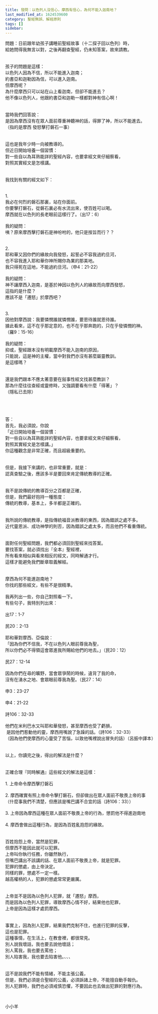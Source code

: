 ```yaml
---
title: 發問：以色列人沒信心，摩西有信心，為何不能入迦南地？
last_modified_at: 1624539600
category: 聖經無誤、解經原則
tags: []
sidebar: 
---
```


<div>問題：日前跟年幼孩子講睡前聖經故事（十二探子回以色列）時，</div>
<div>給她問得我無言以對，之後再翻查聖經，仍未知答案，故來請教。</div>
<div> </div>
<div> </div>
<div>孩子的問題是這樣：</div>
<div>以色列人因為不信，所以不能進入迦南；</div>
<div>約書亞和迦勒因為信，可以進入迦南。</div>
<div>但摩西呢？</div>
<div>為什麼摩西只可以站在山上看迦南，但卻不能進去？</div>
<div>他不像以色列人，他跟約書亞和迦勒一樣都對神有信心啊！</div>
<div> </div>
<div> </div>
<div>當時我們回答說：</div>
<div>是因為摩西沒有在眾人面前尊重神聽神的話，得罪了神，所以不能進去。</div>
<div>（指的是摩西 發怒擊打磐石一事）</div>
<div> </div>
<div> </div>
<div>這也是我年少時一向被教導的。 </div>
<div>但近日開始培養一個習慣：</div>
<div>對一些自以為耳熟能詳的聖經內容，也要拿經文來仔細察看，</div>
<div>對照其實經文是怎樣講。</div>
<div> </div>
<div> </div>
<div>我找到有關的經文如下：</div>
<div> </div>
<div> </div>
<div>1.<span style="white-space:pre"> </span></div>
<div>我必在何烈的磐石那裏，站在你面前。</div>
<div>你要擊打磐石，從磐石裏必有水流出來，使百姓可以喝。</div>
<div>摩西就在以色列的長老眼前這樣行了。（出17：6）</div>
<div> </div>
<div>我的疑問：</div>
<div>咦？原來摩西擊打磐石是神吩咐的，他只是按旨而行？？</div>
<div> </div>
<div> </div>
<div>2.</div>
<div>耶和華又因你們的緣故向我發怒，起誓必不容我過約旦河，</div>
<div>也不容我進入耶和華你神所賜你為業的那美地。</div>
<div>我只得死在這地，不能過約旦河。（申4：21-22）</div>
<div> </div>
<div>我的疑問：</div>
<div>神不讓摩西入迦南，是基於神因以色列人的緣故而向摩西發怒，</div>
<div>這指的是什麼？</div>
<div>應該不是「遷怒」於摩西吧？</div>
<div> </div>
<div> </div>
<div>3.</div>
<div>因他對摩西說：我要憐憫誰就憐憫誰，要恩待誰就恩待誰。</div>
<div>據此看來，這不在乎那定意的，也不在乎那奔跑的，只在乎發憐憫的神。</div>
<div>（羅9：15-16）</div>
<div> </div>
<div>我的疑問：</div>
<div>抑或，聖經跟本沒有明載摩西不能入迦南的原因，</div>
<div>只能說，這是神的主權，當中對我們亦沒有甚麼屬靈教訓。</div>
<div>是這樣嗎？</div>
<div> </div>
<div> </div>
<div>還是我們跟本不應太著意要在敍事性經文找甚麼教訓？</div>
<div>那為什麼往往查經或靈修時，又強調要看有什麼「得著」？</div>
<div>（隱私已去除）</div>
<div> </div>
<div> </div>
<div> </div>
<div> </div>
<div>答：</div>
<div>首先，我必須說，你說</div>
<div>「近日開始培養一個習慣：</div>
<div>對一些自以為耳熟能詳的聖經內容，也要拿經文來仔細察看，</div>
<div>對照其實經文是怎樣講。」</div>
<div>你這種觀念是非常正確，而且超級重要的。</div>
<div> </div>
<div> </div>
<div>但是，我接下來講的，也非常重要，就是：</div>
<div>認真查驗之後，應該多半是要回來肯定傳統教導的正確。</div>
<div> </div>
<div> </div>
<div>我不是說傳統的教導百分之百都是正確，</div>
<div>但是，我們最好抱持一種態度：</div>
<div>傳統的教導，基本上，多半都是正確的。</div>
<div> </div>
<div> </div>
<div>我所說的傳統教導，是指傳統福音派教導的東西，因為錯誤之處不多。</div>
<div>近代靈恩派、成功神學的則否，因為錯誤之處太多，而且他們不看重傳統。</div>
<div> </div>
<div> </div>
<div>面對任何聖經問題，我們都必須回到聖經來找答案。</div>
<div>要找答案，就必須找出『全本』聖經裡，</div>
<div>所有看來相似與看來相反的經文，同時解通才行。</div>
<div>這樣才能避免我們斷章取義解經。</div>
<div> </div>
<div> </div>
<div>摩西為何不能進迦南地？</div>
<div>你找的那些經文，有些不是很精準。</div>
<div> </div>
<div>我再列出一些，你自己對照看一下。</div>
<div>有些句子，我特別列出來：</div>
<div> </div>
<div>出17：1-7</div>
<div> </div>
<div>民20：2-13</div>
<div> </div>
<div>耶和華對摩西、亞倫說：</div>
<div>「因為你們不信我，不在以色列人眼前尊我為聖，</div>
<div>所以你們必不得領這會眾進我所賜給他們的地去。」（民20：12）</div>
<div> </div>
<div>民27：12-14</div>
<div> </div>
<div>因為你們在尋的曠野，當會眾爭鬧的時候，違背了我的命，</div>
<div>沒有在湧水之地、會眾眼前尊我為聖。（民27：14）</div>
<div> </div>
<div>申3：23-27</div>
<div> </div>
<div>申4：21-22</div>
<div> </div>
<div>詩106：32-33</div>
<div> </div>
<div>他們在米利巴水又叫耶和華發怒，甚至摩西也受了虧損，</div>
<div> 是因他們惹動他的靈，摩西用嘴說了急躁的話。（詩106：32-33）</div>
<div>（因為他們使摩西的心靈受了苦惱，以致他嘴裡說出冒失的話）（呂振中譯本）</div>
<div> </div>
<div> </div>
<div>以上，你讀完之後，得出的解法是什麼？</div>
<div> </div>
<div> </div>
<div>正確合理『同時解通』這些經文的解法是這樣：</div>
<div> </div>
<div>1.<span style="white-space:pre"> </span>上帝命令摩西擊打磐石</div>
<div> </div>
<div>2.<span style="white-space:pre"> </span>摩西確實有照上帝命令擊打磐石，但卻做出在眾人面前不敬畏上帝的事</div>
<div>（什麼事我們不清楚，但應該是嘴巴講不合宜的話（詩106：33））</div>
<div> </div>
<div>3.<span style="white-space:pre"> </span>上帝因為摩西這種在眾人面前不敬畏上帝的行為，懲罰他不得進迦南地</div>
<div> </div>
<div>4.<span style="white-space:pre"> </span>摩西會做出這種行為，是因為百姓亂抱怨的緣故。</div>
<div> </div>
<div> </div>
<div>百姓抱怨上帝，當然是犯罪，</div>
<div>但摩西不能因此就可以犯罪。</div>
<div>上帝叫你執行任務，你雖然執行，</div>
<div>但嘴巴講出不該講的話、在眾人面前不敬畏上帝，就是犯罪。</div>
<div>犯罪的懲處，由上帝決定。</div>
<div>同樣的罪，懲處不一定一樣。</div>
<div>越高權柄的人，犯罪的懲處常常更嚴厲。</div>
<div> </div>
<div> </div>
<div>上帝並不是因為以色列人犯罪，就「遷怒」摩西，</div>
<div>而是因為以色列人犯罪，導致摩西心情不好，結果他也犯罪，</div>
<div>上帝是因為這樣才處罰摩西。</div>
<div> </div>
<div> </div>
<div>事實上，因為別人犯罪，結果我們克制不住，也進行犯罪的反擊，</div>
<div>這也是犯罪。</div>
<div>這種事情，在生活上，在教會裡，都很常見。</div>
<div>別人說我壞話，我也要去說他壞話；</div>
<div>別人罵我，我也要去罵他；</div>
<div>別人陷害我，我也要去陷害他。、、、</div>
<div> </div>
<div> </div>
<div>這不是說我們不能有情緒，不能主張公義，</div>
<div>但是，我們必須是合聖經的公義，必須訴諸上帝，不能擅自動手報仇。</div>
<div>別人犯罪時，我們也必須戒慎恐懼，不要因此也去做出犯罪的對應行為。</div>
<p> </p>
<p>小小羊</p>
<p> </p>
<p> </p>
